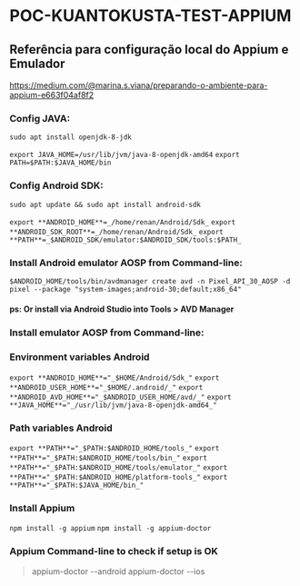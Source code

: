 # POC-KUANTOKUSTA-TEST-APPIUM

## Referência para configuração local do Appium e Emulador

<https://medium.com/@marina.s.viana/preparando-o-ambiente-para-appium-e663f04af8f2>

### Config JAVA:

`sudo apt install openjdk-8-jdk`

`export JAVA_HOME=/usr/lib/jvm/java-8-openjdk-amd64`
`export PATH=$PATH:$JAVA_HOME/bin`

### Config Android SDK:

`sudo apt update && sudo apt install android-sdk`

`export **ANDROID_HOME**=_/home/renan/Android/Sdk_`
`export **ANDROID_SDK_ROOT**=_/home/renan/Android/Sdk_`
`export **PATH**=_$ANDROID_SDK/emulator:$ANDROID_SDK/tools:$PATH_`

### Install Android emulator AOSP from Command-line:

`$ANDROID_HOME/tools/bin/avdmanager create avd -n Pixel_API_30_AOSP -d pixel --package "system-images;android-30;default;x86_64"`

#### ps: Or install via Android Studio into Tools > AVD Manager

### Install emulator AOSP from Command-line:

### Environment variables Android

`export **ANDROID_HOME**="_$HOME/Android/Sdk_"`
`export **ANDROID_USER_HOME**="_$HOME/.android/_"`
`export **ANDROID_AVD_HOME**="_$ANDROID_USER_HOME/avd/_"`
`export **JAVA_HOME**="_/usr/lib/jvm/java-8-openjdk-amd64_"`

### Path variables Android

`export **PATH**="_$PATH:$ANDROID_HOME/tools_"`
`export **PATH**="_$PATH:$ANDROID_HOME/tools/bin_"`
`export **PATH**="_$PATH:$ANDROID_HOME/tools/emulator_"`
`export **PATH**="_$PATH:$ANDROID_HOME/platform-tools_"`
`export **PATH**="_$PATH:$JAVA_HOME/bin_"`

### Install Appium

`npm install -g appium`
`npm install -g appium-doctor`

### Appium Command-line to check if setup is OK

> appium-doctor --android
> appium-doctor --ios
